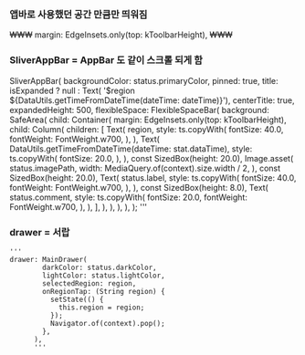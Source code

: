 ### 앱바로 사용했던 공간 만큼만 띄워짐
₩₩₩
margin: EdgeInsets.only(top: kToolbarHeight),
₩₩₩

### SliverAppBar = AppBar 도 같이 스크롤 되게 함

SliverAppBar(
      backgroundColor: status.primaryColor,
      pinned: true,
      title: isExpanded
          ? null
          : Text(
              '$region ${DataUtils.getTimeFromDateTime(dateTime: dateTime)}'),
      centerTitle: true,
      expandedHeight: 500,
      flexibleSpace: FlexibleSpaceBar(
        background: SafeArea(
          child: Container(
            margin: EdgeInsets.only(top: kToolbarHeight),
            child: Column(
              children: [
                Text(
                  region,
                  style: ts.copyWith(
                    fontSize: 40.0,
                    fontWeight: FontWeight.w700,
                  ),
                ),
                Text(
                  DataUtils.getTimeFromDateTime(dateTime: stat.dataTime),
                  style: ts.copyWith(
                    fontSize: 20.0,
                  ),
                ),
                const SizedBox(height: 20.0),
                Image.asset(
                  status.imagePath,
                  width: MediaQuery.of(context).size.width / 2,
                ),
                const SizedBox(height: 20.0),
                Text(
                  status.label,
                  style: ts.copyWith(
                    fontSize: 40.0,
                    fontWeight: FontWeight.w700,
                  ),
                ),
                const SizedBox(height: 8.0),
                Text(
                  status.comment,
                  style: ts.copyWith(
                    fontSize: 20.0,
                    fontWeight: FontWeight.w700,
                  ),
                ),
              ],
            ),
          ),
        ),
      ),
    );
    '''

### drawer = 서랍
    '''
    drawer: MainDrawer(
            darkColor: status.darkColor,
            lightColor: status.lightColor,
            selectedRegion: region,
            onRegionTap: (String region) {
              setState(() {
                this.region = region;
              });
              Navigator.of(context).pop();
            },
          ),
          '''
